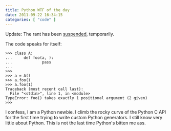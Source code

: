 ```yaml
---
title: Python WTF of the day
date: 2011-09-22 16:34:15
categories: [ "code" ]
---
```


Update: The rant has been [suspended](https://twitter.com/#!/mateuszloskot/status/117001180999196672), temporarily.

The code speaks for itself:

```
>>> class A:
...     def foo(a, ):
...             pass
...
>>>
>>> a = A()
>>> a.foo()
>>> a.foo(1)
Traceback (most recent call last):
  File "<stdin>", line 1, in <module>
TypeError: foo() takes exactly 1 positional argument (2 given)
>>>
```

I confess, I am a Python newbie. I climb the rocky curve of the Python C API for the first time trying to write custom Python generators. I still know very little about Python. This is not the last time Python's bitten me ass.
